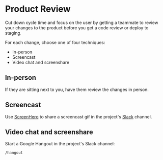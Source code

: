 Product Review
==============

Cut down cycle time and focus on the user
by getting a teammate to review your changes to the product
before you get a code review or deploy to staging.

For each change, choose one of four techniques:

* In-person
* Screencast
* Video chat and screenshare

In-person
---------

If they are sitting next to you,
have them review the changes in person.

Screencast
----------

Use [ScreenHero] to share a screencast gif in the project's [Slack] channel.

[ScreenHero]: http://www.screenhero.com/
[Slack]: https://slack.com/


Video chat and screenshare
--------------------------

Start a Google Hangout in the project's Slack channel:

    /hangout

